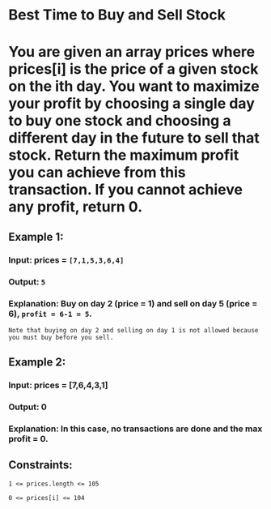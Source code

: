 # Best Time to Buy and Sell Stock

# You are given an array prices where prices[i] is the price of a given stock on the ith day. You want to maximize your profit by choosing a single day to buy one stock and choosing a different day in the future to sell that stock. Return the maximum profit you can achieve from this transaction. If you cannot achieve any profit, return 0.

## Example 1:

### Input: prices = `[7,1,5,3,6,4]`
### Output: `5`
### Explanation: Buy on day 2 (price = 1) and sell on day 5 (price = 6), `profit = 6-1 = 5`.
	Note that buying on day 2 and selling on day 1 is not allowed because you must buy before you sell.

## Example 2:

### Input: prices = [7,6,4,3,1]
### Output: 0
### Explanation: In this case, no transactions are done and the max profit = 0.

## Constraints:
`1 <= prices.length <= 105`

`0 <= prices[i] <= 104`
